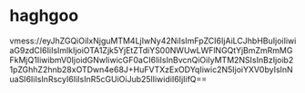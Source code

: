 # haghgoo

vmess://eyJhZGQiOiIxNjguMTM4LjIwNy42NiIsImFpZCI6IjAiLCJhbHBuIjoiIiwiaG9zdCI6IiIsImlkIjoiOTA1Zjk5YjEtZTdiYS00NWUwLWFlNGQtYjBmZmRmMGFkMjQ1IiwibmV0IjoidGNwIiwicGF0aCI6IiIsInBvcnQiOiIyMTM2NSIsInBzIjoib21pZGhhZ2hnb28xOTDwn4e68J+HuFVTXzExODYqIiwic2N5IjoiYXV0byIsInNuaSI6IiIsInRscyI6IiIsInR5cGUiOiJub25lIiwidiI6IjIifQ==
